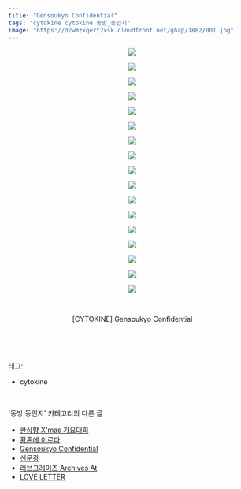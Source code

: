 ```yaml
---
title: "Gensoukyo Confidential"
tags: "cytokine cytokine 동방_동인지"
image: "https://d2wmzxqert2xsk.cloudfront.net/ghap/1882/001.jpg"
---
```

<div class="article">
<p style="text-align: center; clear: none; float: none;"><img src="{{ site.imgserver11 }}/ghap/1882/001.jpg"/></p>
<p style="text-align: center; clear: none; float: none;"><img src="{{ site.imgserver11 }}/ghap/1882/002.jpg"/></p>
<p style="text-align: center; clear: none; float: none;"><img src="{{ site.imgserver11 }}/ghap/1882/003.jpg"/></p>
<p style="text-align: center; clear: none; float: none;"><img src="{{ site.imgserver11 }}/ghap/1882/004.jpg"/></p>
<p style="text-align: center; clear: none; float: none;"><img src="{{ site.imgserver11 }}/ghap/1882/005.jpg"/></p>
<p style="text-align: center; clear: none; float: none;"><img src="{{ site.imgserver11 }}/ghap/1882/006.jpg"/></p>
<p style="text-align: center; clear: none; float: none;"><img src="{{ site.imgserver11 }}/ghap/1882/007.jpg"/></p>
<p style="text-align: center; clear: none; float: none;"><img src="{{ site.imgserver11 }}/ghap/1882/008.jpg"/></p>
<p style="text-align: center; clear: none; float: none;"><img src="{{ site.imgserver11 }}/ghap/1882/009.jpg"/></p>
<p style="text-align: center; clear: none; float: none;"><img src="{{ site.imgserver11 }}/ghap/1882/010.jpg"/></p>
<p style="text-align: center; clear: none; float: none;"><img src="{{ site.imgserver11 }}/ghap/1882/011.jpg"/></p>
<p style="text-align: center; clear: none; float: none;"><img src="{{ site.imgserver11 }}/ghap/1882/012.jpg"/></p>
<p style="text-align: center; clear: none; float: none;"><img src="{{ site.imgserver11 }}/ghap/1882/013.jpg"/></p>
<p style="text-align: center; clear: none; float: none;"><img src="{{ site.imgserver11 }}/ghap/1882/014.jpg"/></p>
<p style="text-align: center; clear: none; float: none;"><img src="{{ site.imgserver11 }}/ghap/1882/015.jpg"/></p>
<p style="text-align: center; clear: none; float: none;"><img src="{{ site.imgserver11 }}/ghap/1882/016.jpg"/></p>
<p style="text-align: center; clear: none; float: none;"><img src="{{ site.imgserver11 }}/ghap/1882/017.jpg"/></p>
<p style="text-align: center; clear: none; float: none;"><br/></p>
<p style="text-align: center; clear: none; float: none;">[CYTOKINE] Gensoukyo Confidential</p>
<p><br/></p>
</div><br/>
<div class="tagTrail">
<p>태그: </p>
<ul>
<li>cytokine</li>
</ul>
</div><br/>
<div class="another">
<p>'동방 동인지' 카테고리의 다른 글</p>
<ul>
<li><a href="/ghap_1884">환상향 X'mas 가요대회</a></li>
<li><a href="/ghap_1883">황혼에 이르다</a></li>
<li><a href="/ghap_1882">Gensoukyo Confidential</a></li>
<li><a href="/ghap_1880">신문광</a></li>
<li><a href="/ghap_1879">러브그레이즈 Archives At</a></li>
<li><a href="/ghap_1878">LOVE LETTER</a></li>
</ul>
</div><br/>
<div class="cb_module cb_fluid">
<div class="cb_wrt cb_profile">
</div><!-- commentList close -->
</div><br/>
